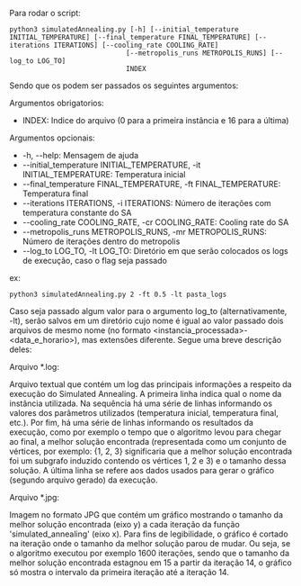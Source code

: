 Para rodar o script:
```
python3 simulatedAnnealing.py [-h] [--initial_temperature INITIAL_TEMPERATURE] [--final_temperature FINAL_TEMPERATURE] [--iterations ITERATIONS] [--cooling_rate COOLING_RATE]
                             [--metropolis_runs METROPOLIS_RUNS] [--log_to LOG_TO]
                             INDEX
```
Sendo que os podem ser passados os seguintes argumentos:

Argumentos obrigatorios:
  - INDEX:                 Indice do arquivo (0 para a primeira instância e 16 para a última)

Argumentos opcionais:
  - -h, --help:            Mensagem de ajuda
  - --initial_temperature INITIAL_TEMPERATURE, -it INITIAL_TEMPERATURE: Temperatura inicial
  - --final_temperature FINAL_TEMPERATURE, -ft FINAL_TEMPERATURE: Temperatura final
  - --iterations ITERATIONS, -i ITERATIONS: Número de iterações com temperatura constante do SA
  - --cooling_rate COOLING_RATE, -cr COOLING_RATE: Cooling rate do SA
  - --metropolis_runs METROPOLIS_RUNS, -mr METROPOLIS_RUNS: Número de iterações dentro do metropolis
  - --log_to LOG_TO, -lt LOG_TO: Diretório em que serão colocados os logs de execução, caso o flag seja passado

ex:
```
python3 simulatedAnnealing.py 2 -ft 0.5 -lt pasta_logs
```

Caso seja passado algum valor para o argumento log_to (alternativamente, -lt), serão salvos em um diretório cujo nome é igual ao valor passado dois arquivos de mesmo nome (no formato <instancia_processada>-<data_e_horario>), mas extensões diferente. Segue uma breve descrição deles:

Arquivo *.log:

Arquivo textual que contém um log das principais informações a respeito da execução do Simulated Annealing. A primeira linha indica qual o nome da instância utilizada. Na sequência há uma série de linhas informando os valores dos parâmetros utilizados (temperatura inicial, temperatura final, etc.). Por fim, há uma série de linhas informando os resultados da execução, como por exemplo o tempo que o algoritmo levou para chegar ao final, a melhor solução encontrada (representada como um conjunto de vértices, por exemplo: {1, 2, 3} significaria que a melhor solução encontrada foi um subgrafo induzido contendo os vértices 1, 2 e 3) e o tamanho dessa solução. A última linha se refere aos dados usados para gerar o gráfico (segundo arquivo gerado) da execução.

Arquivo *.jpg:

Imagem no formato JPG que contém um gráfico mostrando o tamanho da melhor solução encontrada (eixo y) a cada iteração da função 'simulated_annealing' (eixo x). Para fins de legibilidade, o gráfico é cortado na iteração onde o tamanho da melhor solução parou de mudar. Ou seja, se o algoritmo executou por exemplo 1600 iterações, sendo que o tamanho da melhor solução encontrada estagnou em 15 a partir da iteração 14, o gráfico só mostra o intervalo da primeira iteração até a iteração 14.
